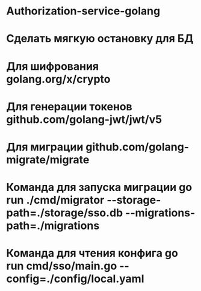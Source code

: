 # Authorization-service-golang

# Сделать мягкую  остановку для БД

# Для шифрования golang.org/x/crypto

# Для генерации токенов github.com/golang-jwt/jwt/v5

# Для миграции github.com/golang-migrate/migrate

# Команда для запуска миграции go run ./cmd/migrator --storage-path=./storage/sso.db --migrations-path=./migrations

# Команда для чтения конфига go run cmd/sso/main.go --config=./config/local.yaml